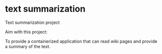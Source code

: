 # text summarization
Text summarization project

Aim with this project:

To provide a containerized application that can read wiki pages and provide a summary of the text.
